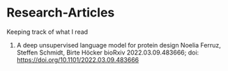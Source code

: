 # Research-Articles
Keeping track of what I read

1. A deep unsupervised language model for protein design Noelia Ferruz, Steffen Schmidt, Birte Höcker bioRxiv 2022.03.09.483666; doi: https://doi.org/10.1101/2022.03.09.483666
